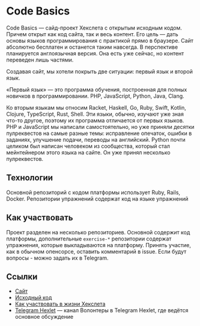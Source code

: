 # Code Basics

Code Basics — сайд-проект Хекслета с открытым исходным кодом. Причем открыт как код сайта, так и весь контент. Его цель — дать основы языков программирования с практикой прямо в браузере. Сайт абсолютно бесплатен и останется таким навсегда. В перспективе планируется англоязычная версия. Она есть уже сейчас, но контент переведен лишь частями.

Создавая сайт, мы хотели покрыть две ситуации: первый язык и второй язык.

«Первый язык» — это программа обучения, построенная для полных новичков в программировании. PHP, JavaScript, Python, Java, Clang.

Ко вторым языкам мы относим Racket, Haskell, Go, Ruby, Swift, Kotlin, Clojure, TypeScript, Rust, Shell. Эти языки, обычно, изучают уже зная что-то другое, поэтому их программа отличается от первых языков.
PHP и JavaScript мы написали самостоятельно, но уже приняли десятки пулреквестов на самые разные темы: исправление опечаток, ошибки в заданиях, улучшение подачи, переводы на английский. Python почти целиком был написан человеком из сообщества, который стал мейнтейнером этого языка на сайте. Он уже принял несколько пулреквестов.

## Технологии

Основной репозиторий с кодом платформы использует Ruby, Rails, Docker. Репозитории упражнений содержат код на языке упражнений

## Как участвовать

Проект разделен на несколько репозиториев. Основной содержит код платформы, дополнительные `exercise-*` репозитории содержат упражнения, которые выкладываются на платформу. Принять участие, как в обычном опенсорсе, оставить комментарий в issue. Если будут вопросы - можно задать их в Telegram.

## Ссылки

* [Сайт](https://code-basics.com/)
* [Исходный код](https://github.com/hexlet-basics)
* [Как участвовать в жизни Хекслета](https://guides.hexlet.io/how-to-be-a-helpful-for-the-hexlet-community)
* [Telegram Hexlet](https://t.me/hexletcommunity/12) — канал Волонтеры в Telegram Hexlet, где ведётся основное обсуждение
